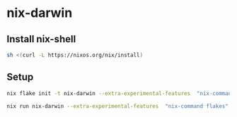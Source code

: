 # nix-darwin

## Install nix-shell

```sh
sh <(curl -L https://nixos.org/nix/install)
```

## Setup

```sh
nix flake init -t nix-darwin --extra-experimental-features  "nix-command flakes"

nix run nix-darwin --extra-experimental-features  "nix-command flakes" -- switch --flake ~/nix#m3max

```
